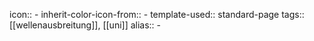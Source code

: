icon:: -
inherit-color-icon-from:: -
template-used:: standard-page
tags:: [[wellenausbreitung]], [[uni]]
alias:: -
